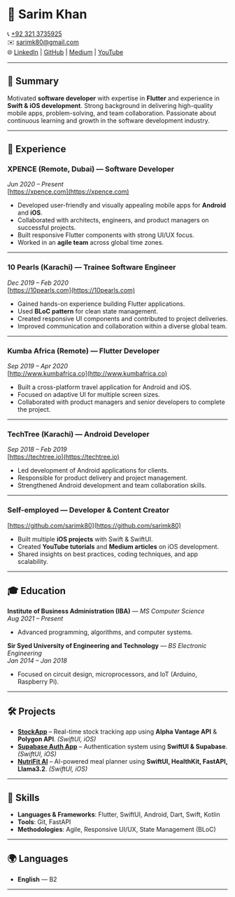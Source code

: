 # 📄 Sarim Khan

📞 [+92 321 3735925](tel:+923213735925)  
✉️ [sarimk80@gmail.com](mailto:sarimk80@gmail.com)  
🌐 [LinkedIn](https://www.linkedin.com/in/sarim-khan-595214130/) | [GitHub](https://github.com/sarimk80) | [Medium](https://medium.com/@sarimk80) | [YouTube](https://www.youtube.com/channel/UCLCtTsl5ndKcnZ8pexG4CRQ)

---

## 🚀 Summary
Motivated **software developer** with expertise in **Flutter** and experience in **Swift & iOS development**. Strong background in delivering high-quality mobile apps, problem-solving, and team collaboration. Passionate about continuous learning and growth in the software development industry.

---

## 💼 Experience

### **XPENCE** (Remote, Dubai) — Software Developer  
*Jun 2020 – Present*  
[https://xpence.com](https://xpence.com)  
- Developed user-friendly and visually appealing mobile apps for **Android** and **iOS**.  
- Collaborated with architects, engineers, and product managers on successful projects.  
- Built responsive Flutter components with strong UI/UX focus.  
- Worked in an **agile team** across global time zones.

---

### **10 Pearls** (Karachi) — Trainee Software Engineer  
*Dec 2019 – Feb 2020*  
[https://10pearls.com](https://10pearls.com)  
- Gained hands-on experience building Flutter applications.  
- Used **BLoC pattern** for clean state management.  
- Created responsive UI components and contributed to project deliveries.  
- Improved communication and collaboration within a diverse global team.  

---

### **Kumba Africa** (Remote) — Flutter Developer  
*Sep 2019 – Apr 2020*  
[http://www.kumbafrica.co](http://www.kumbafrica.co)  
- Built a cross-platform travel application for Android and iOS.  
- Focused on adaptive UI for multiple screen sizes.  
- Collaborated with product managers and senior developers to complete the project.  

---

### **TechTree** (Karachi) — Android Developer  
*Sep 2018 – Feb 2019*  
[https://techtree.io](https://techtree.io)  
- Led development of Android applications for clients.  
- Responsible for product delivery and project management.  
- Strengthened Android development and team collaboration skills.  

---

### **Self-employed** — Developer & Content Creator  
[https://github.com/sarimk80](https://github.com/sarimk80)  
- Built multiple **iOS projects** with Swift & SwiftUI.  
- Created **YouTube tutorials** and **Medium articles** on iOS development.  
- Shared insights on best practices, coding techniques, and app scalability.  

---

## 🎓 Education

**Institute of Business Administration (IBA)** — *MS Computer Science*  
*Aug 2021 – Present*  
- Advanced programming, algorithms, and computer systems.  

**Sir Syed University of Engineering and Technology** — *BS Electronic Engineering*  
*Jan 2014 – Jan 2018*  
- Focused on circuit design, microprocessors, and IoT (Arduino, Raspberry Pi).  

---

## 🛠️ Projects

- **[StockApp](https://github.com/sarimk80/StockApp)** – Real-time stock tracking app using **Alpha Vantage API** & **Polygon API**. *(SwiftUI, iOS)*  
- **[Supabase Auth App](https://github.com/sarimk80/Supa_base_app)** – Authentication system using **SwiftUI & Supabase**. *(SwiftUI, iOS)*  
- **[NutriFit AI](https://github.com/sarimk80/NutriFit-AI)** – AI-powered meal planner using **SwiftUI, HealthKit, FastAPI, Llama3.2**. *(SwiftUI, iOS)*  

---

## 🧰 Skills
- **Languages & Frameworks**: Flutter, SwiftUI, Android, Dart, Swift, Kotlin  
- **Tools**: Git, FastAPI  
- **Methodologies**: Agile, Responsive UI/UX, State Management (BLoC)  

---

## 🌍 Languages
- **English** — B2

---

